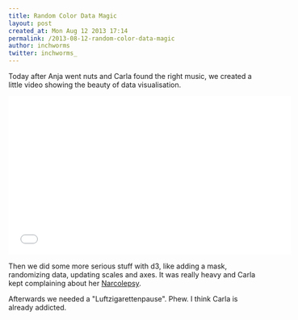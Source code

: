 ```yaml
---
title: Random Color Data Magic
layout: post
created_at: Mon Aug 12 2013 17:14
permalink: /2013-08-12-random-color-data-magic
author: inchworms
twitter: inchworms_
---
```


Today after Anja went nuts and Carla found the right music, we created a little video showing the beauty of data visualisation.

<iframe width="560" height="315" src="//www.youtube.com/embed/uP6D5XuexvU" frameborder="0" allowfullscreen></iframe>

Then we did some more serious stuff with d3, like adding a mask, randomizing data, updating scales and axes. It was really heavy and Carla kept complaining about her [Narcolepsy](http://de.wikipedia.org/wiki/Narkolepsie).

Afterwards we needed a "Luftzigarettenpause". Phew. I think Carla is already addicted.
